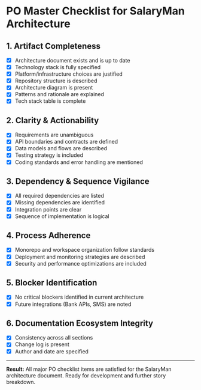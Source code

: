 # PO Master Checklist for SalaryMan Architecture

## 1. Artifact Completeness
- [x] Architecture document exists and is up to date
- [x] Technology stack is fully specified
- [x] Platform/infrastructure choices are justified
- [x] Repository structure is described
- [x] Architecture diagram is present
- [x] Patterns and rationale are explained
- [x] Tech stack table is complete

## 2. Clarity & Actionability
- [x] Requirements are unambiguous
- [x] API boundaries and contracts are defined
- [x] Data models and flows are described
- [x] Testing strategy is included
- [x] Coding standards and error handling are mentioned

## 3. Dependency & Sequence Vigilance
- [x] All required dependencies are listed
- [x] Missing dependencies are identified
- [x] Integration points are clear
- [x] Sequence of implementation is logical

## 4. Process Adherence
- [x] Monorepo and workspace organization follow standards
- [x] Deployment and monitoring strategies are described
- [x] Security and performance optimizations are included

## 5. Blocker Identification
- [x] No critical blockers identified in current architecture
- [x] Future integrations (Bank APIs, SMS) are noted

## 6. Documentation Ecosystem Integrity
- [x] Consistency across all sections
- [x] Change log is present
- [x] Author and date are specified

---

**Result:**
All major PO checklist items are satisfied for the SalaryMan architecture document. Ready for development and further story breakdown.

